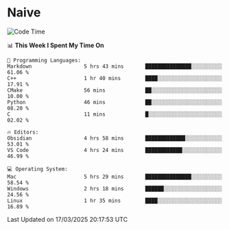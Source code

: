 # Naive
<!-- ## 日拱一卒，功不唐捐 -->
<!-- [![GitHub Streak](https://streak-stats.demolab.com/?user=XiaoXKKK)](https://git.io/streak-stats) -->
<!--START_SECTION:waka-->
![Code Time](http://img.shields.io/badge/Code%20Time-344%20hrs%2046%20mins-blue)

📊 **This Week I Spent My Time On** 

```text
💬 Programming Languages: 
Markdown                 5 hrs 43 mins       ███████████████░░░░░░░░░░   61.06 % 
C++                      1 hr 40 mins        ████░░░░░░░░░░░░░░░░░░░░░   17.91 % 
CMake                    56 mins             ██░░░░░░░░░░░░░░░░░░░░░░░   10.00 % 
Python                   46 mins             ██░░░░░░░░░░░░░░░░░░░░░░░   08.20 % 
C                        11 mins             █░░░░░░░░░░░░░░░░░░░░░░░░   02.02 % 

🔥 Editors: 
Obsidian                 4 hrs 58 mins       █████████████░░░░░░░░░░░░   53.01 % 
VS Code                  4 hrs 24 mins       ████████████░░░░░░░░░░░░░   46.99 % 

💻 Operating System: 
Mac                      5 hrs 29 mins       ███████████████░░░░░░░░░░   58.54 % 
Windows                  2 hrs 18 mins       ██████░░░░░░░░░░░░░░░░░░░   24.56 % 
Linux                    1 hr 35 mins        ████░░░░░░░░░░░░░░░░░░░░░   16.89 % 
```


 Last Updated on 17/03/2025 20:17:53 UTC
<!--END_SECTION:waka-->
